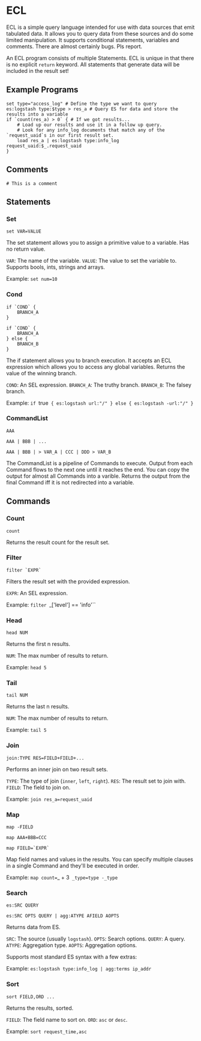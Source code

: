 ECL
===

ECL is a simple query language intended for use with data sources that emit tabulated data. It allows you to query data from these sources and do some limited manipulation. It supports conditional statements, variables and comments. There are almost certainly bugs. Pls report.

An ECL program consists of multiple Statements. ECL is unique in that there is no explicit `return` keyword. All statements that generate data will be included in the result set!


Example Programs
----------------

```
set type="access_log" # Define the type we want to query
es:logstash type:$type > res_a # Query ES for data and store the results into a variable
if `count(res_a) > 0` { # If we got results...
    # Load up our results and use it in a follow up query.
    # Look for any info_log documents that match any of the `request_uaid`s in our first result set.
    load res_a | es:logstash type:info_log request_uaid:$_.request_uaid
}
```


Comments
--------

```
# This is a comment
```


Statements
----------

### Set ###

```set VAR=VALUE```

The set statement allows you to assign a primitive value to a variable. Has no return value.

`VAR`: The name of the variable.
`VALUE`: The value to set the variable to. Supports bools, ints, strings and arrays.

Example: `set num=10`


### Cond ###

```
if `COND` {
    BRANCH_A
}
```
```
if `COND` {
    BRANCH_A
} else {
    BRANCH_B
}
```

The if statement allows you to branch execution. It accepts an ECL expression which allows you to access any global variables. Returns the value of the winning branch.

`COND`: An SEL expression.
`BRANCH_A`: The truthy branch.
`BRANCH_B`: The falsey branch.

Example: `if `true` { es:logstash url:"/" } else { es:logstash -url:"/" }`


### CommandList ###

```
AAA
```
```
AAA | BBB | ...
```
```
AAA | BBB | > VAR_A | CCC | DDD > VAR_B
```

The CommandList is a pipeline of Commands to execute. Output from each Command flows to the next one until it reaches the end. You can copy the output for almost all Commands into a varible. Returns the output from the final Command iff it is not redirected into a variable.


Commands
--------

### Count ###

```
count
```

Returns the result count for the result set.


### Filter ###

```
filter `EXPR`
```

Filters the result set with the provided expression.

`EXPR`: An SEL expression.

Example: `filter `_['level'] == 'info'``


### Head ###

```
head NUM
```

Returns the first n results.

`NUM`: The max number of results to return.

Example: `head 5`


### Tail ###

```
tail NUM
```

Returns the last n results.

`NUM`: The max number of results to return.

Example: `tail 5`


### Join ###

```
join:TYPE RES=FIELD+FIELD+...
```

Performs an inner join on two result sets.

`TYPE`: The type of join (`inner`, `left`, `right`).
`RES`: The result set to join with.
`FIELD`: The field to join on.

Example: `join res_a=request_uaid`


### Map ###

```
map -FIELD
```
```
map AAA+BBB=CCC
```
```
map FIELD=`EXPR`
```

Map field names and values in the results. You can specify multiple clauses in a single Command and they'll be executed in order.

Example: `map count=`_ + 3` _type=type -_type`


### Search ###

```
es:SRC QUERY
```
```
es:SRC OPTS QUERY | agg:ATYPE AFIELD AOPTS
```

Returns data from ES.

`SRC`: The source (usually `logstash`).
`OPTS`: Search options.
`QUERY`: A query.
`ATYPE`: Aggregation type.
`AOPTS`: Aggregation options.

Supports most standard ES syntax with a few extras:

Example: `es:logstash type:info_log | agg:terms ip_addr`


### Sort ###

```
sort FIELD,ORD ...
```

Returns the results, sorted.

`FIELD`: The field name to sort on.
`ORD`: `asc` or `desc`.

Example: `sort request_time,asc`

